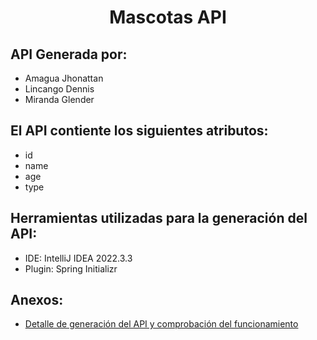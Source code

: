 <h1 align="center"> Mascotas API </h1> 

## API Generada por:

- Amagua Jhonattan
- Lincango Dennis
- Miranda Glender

## El API contiente los siguientes atributos:

- id
- name
- age
- type

## Herramientas utilizadas para la generación del API:
- IDE: IntelliJ IDEA 2022.3.3
- Plugin: Spring Initializr

## Anexos:
- [Detalle de generación del API y comprobación del funcionamiento]()
